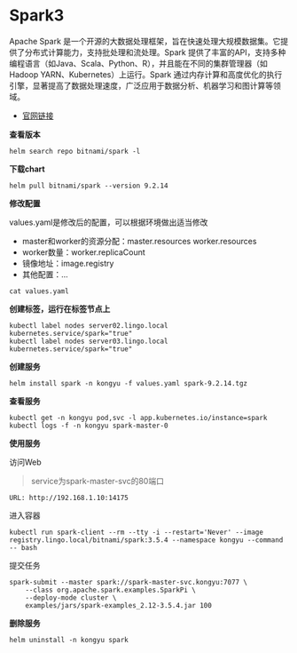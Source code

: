 # Spark3

Apache Spark 是一个开源的大数据处理框架，旨在快速处理大规模数据集。它提供了分布式计算能力，支持批处理和流处理。Spark 提供了丰富的API，支持多种编程语言（如Java、Scala、Python、R），并且能在不同的集群管理器（如Hadoop YARN、Kubernetes）上运行。Spark 通过内存计算和高度优化的执行引擎，显著提高了数据处理速度，广泛应用于数据分析、机器学习和图计算等领域。

- [官网链接](https://spark.apache.org/)



**查看版本**

```
helm search repo bitnami/spark -l
```

**下载chart**

```
helm pull bitnami/spark --version 9.2.14
```

**修改配置**

values.yaml是修改后的配置，可以根据环境做出适当修改

- master和worker的资源分配：master.resources worker.resources
- worker数量：worker.replicaCount
- 镜像地址：image.registry
- 其他配置：...

```
cat values.yaml
```

**创建标签，运行在标签节点上**

```
kubectl label nodes server02.lingo.local kubernetes.service/spark="true"
kubectl label nodes server03.lingo.local kubernetes.service/spark="true"
```

**创建服务**

```
helm install spark -n kongyu -f values.yaml spark-9.2.14.tgz
```

**查看服务**

```
kubectl get -n kongyu pod,svc -l app.kubernetes.io/instance=spark
kubectl logs -f -n kongyu spark-master-0
```

**使用服务**

访问Web

> service为spark-master-svc的80端口

```
URL: http://192.168.1.10:14175
```

进入容器

```
kubectl run spark-client --rm --tty -i --restart='Never' --image  registry.lingo.local/bitnami/spark:3.5.4 --namespace kongyu --command -- bash
```

提交任务

```
spark-submit --master spark://spark-master-svc.kongyu:7077 \
    --class org.apache.spark.examples.SparkPi \
    --deploy-mode cluster \
    examples/jars/spark-examples_2.12-3.5.4.jar 100
```

**删除服务**

```
helm uninstall -n kongyu spark
```

